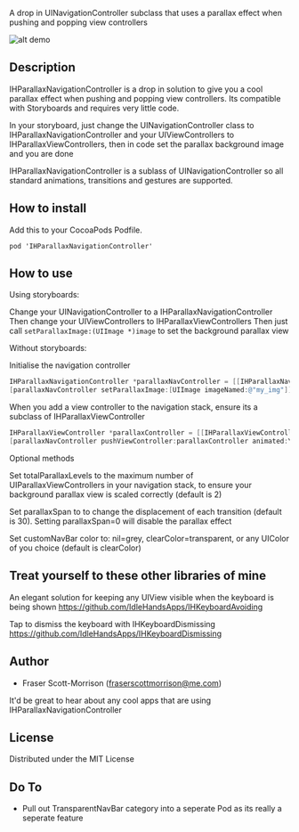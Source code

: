 A drop in UINavigationController subclass that uses a parallax effect when pushing and popping view controllers

![alt demo](https://github.com/IdleHandsApps/IHParallaxNavigationController/blob/gh-pages/IHParallaxNavigationControllerDemo.gif)

## Description

IHParallaxNavigationController is a drop in solution to give you a cool parallax effect when pushing and popping view controllers. Its compatible with Storyboards and requires very little code.

In your storyboard, just change the UINavigationController class to IHParallaxNavigationController and your UIViewControllers to IHParallaxViewControllers, then in code set the parallax background image and you are done

IHParallaxNavigationController is a sublass of UINavigationController so all standard animations, transitions and gestures are supported.

## How to install

Add this to your CocoaPods Podfile.
```
pod 'IHParallaxNavigationController'
```

## How to use

Using storyboards:

Change your UINavigationController to a IHParallaxNavigationController
Then change your UIViewControllers to IHParallaxViewControllers
Then just call ```setParallaxImage:(UIImage *)image``` to set the background parallax view

Without storyboards:

Initialise the navigation controller
```objective-c
IHParallaxNavigationController *parallaxNavController = [[IHParallaxNavigationController alloc] initWithRootViewController:rootController];
[parallaxNavController setParallaxImage:[UIImage imageNamed:@"my_img"]];
```

When you add a view controller to the navigation stack, ensure its a subclass of IHParallaxViewController
```objective-c
IHParallaxViewController *parallaxController = [[IHParallaxViewController alloc] init];
[parallaxNavController pushViewController:parallaxController animated:YES];
```

Optional methods    

Set totalParallaxLevels to the maximum number of UIParallaxViewControllers in your navigation stack, to ensure your background parallax view is scaled correctly (default is 2)

Set parallaxSpan to to change the displacement of each transition (default is 30). Setting parallaxSpan=0 will disable the parallax effect

Set customNavBar color to: nil=grey, clearColor=transparent, or any UIColor of you choice (default is clearColor)

## Treat yourself to these other libraries of mine

An elegant solution for keeping any UIView visible when the keyboard is being shown https://github.com/IdleHandsApps/IHKeyboardAvoiding

Tap to dismiss the keyboard with IHKeyboardDismissing https://github.com/IdleHandsApps/IHKeyboardDismissing

## Author

* Fraser Scott-Morrison (fraserscottmorrison@me.com)

It'd be great to hear about any cool apps that are using IHParallaxNavigationController

## License 

Distributed under the MIT License

## Do To

* Pull out TransparentNavBar category into a seperate Pod as its really a seperate feature
